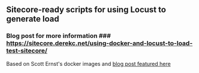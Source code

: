 ## Sitecore-ready scripts for using Locust to generate load ##

### Blog post for more information ### https://sitecore.derekc.net/using-docker-and-locust-to-load-test-sitecore/

Based on Scott Ernst's docker images and [blog post featured here](https://wheniwork.engineering/load-testing-with-locust-io-docker-swarm-d78a2602997a)
